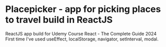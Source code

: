 # Placepicker - app for picking places to travel build in ReactJS
ReactJS app build for Udemy Course React - The Complete Guide 2024 <br/>
First time I've used useEffect, localStorage, navigator, setInterval, modal.
